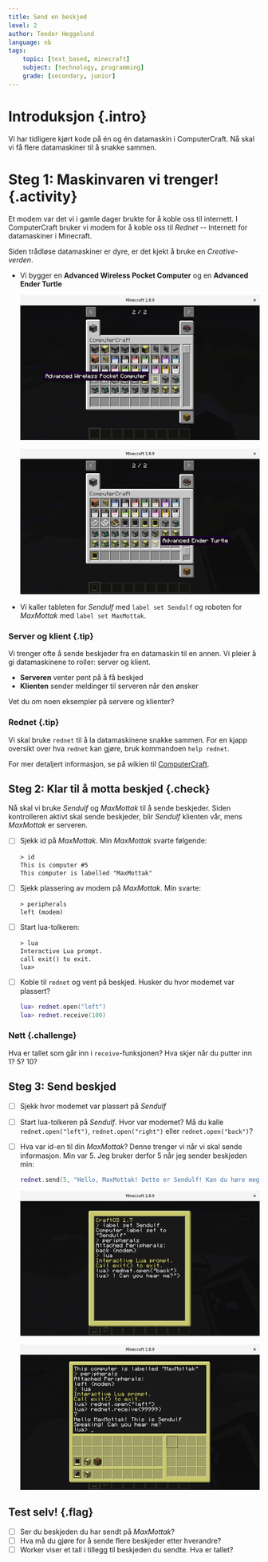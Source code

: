 ```yaml
---
title: Send en beskjed
level: 2
author: Teodor Heggelund
language: nb
tags:
    topic: [text_based, minecraft]
    subject: [technology, programming]
    grade: [secondary, junior]
---
```


# Introduksjon {.intro}

Vi har tidligere kjørt kode på én og én datamaskin i ComputerCraft. Nå skal vi få flere datamaskiner til å snakke sammen.

# Steg 1: Maskinvaren vi trenger! {.activity}

Et modem var det vi i gamle dager brukte for å koble oss til internett. I ComputerCraft bruker vi modem for å koble oss til *Rednet* -- Internett for datamaskiner i Minecraft.

Siden trådløse datamaskiner er dyre, er det kjekt å bruke en *Creative-verden*.

+ Vi bygger en **Advanced Wireless Pocket Computer** og en **Advanced Ender Turtle**

  ![](build_advanced_wireless_pocket_computer.png)

  ![](build_advanced_ender_turtle.png)

+ Vi kaller tableten for *Sendulf* med `label set Sendulf` og roboten for *MaxMottak* med `label set MaxMottak`.

### Server og klient {.tip}

Vi trenger ofte å sende beskjeder fra en datamaskin til en annen. Vi pleier å
gi datamaskinene to roller: server og klient.

* **Serveren** venter pent på å få beskjed
* **Klienten** sender meldinger til serveren når den ønsker

Vet du om noen eksempler på servere og klienter?

### Rednet {.tip}

Vi skal bruke `rednet` til å la datamaskinene snakke sammen. For en kjapp oversikt over hva `rednet` kan gjøre, bruk kommandoen `help rednet`.

For mer detaljert informasjon, se på wikien til [ComputerCraft](http://computercraft.info/wiki/Rednet_%28API%29).

## Steg 2: Klar til å motta beskjed {.check}

Nå skal vi bruke *Sendulf* og *MaxMottak* til å sende beskjeder. Siden kontrolleren aktivt skal sende beskjeder, blir *Sendulf* klienten vår, mens *MaxMottak* er serveren.


- [ ] Sjekk id på *MaxMottak*. Min *MaxMottak* svarte følgende:

  ```
  > id
  This is computer #5
  This computer is labelled "MaxMottak"
  ```

- [ ] Sjekk plassering av modem på *MaxMottak*. Min svarte:

  ```
  > peripherals
  left (modem)
  ```

- [ ] Start lua-tolkeren:

  ```
  > lua
  Interactive Lua prompt.
  call exit() to exit.
  lua>
  ```

- [ ] Koble til `rednet` og vent på beskjed. Husker du hvor modemet var plassert?

  ```lua
  lua> rednet.open("left")
  lua> rednet.receive(100)
  ```

### Nøtt {.challenge}

Hva er tallet som går inn i `receive`-funksjonen? Hva skjer når du putter inn 1? 5? 10?

## Steg 3: Send beskjed

- [ ] Sjekk hvor modemet var plassert på *Sendulf*

- [ ] Start lua-tolkeren på *Sendulf*. Hvor var modemet? Må du kalle `rednet.open("left")`, `rednet.open("right")` eller `rednet.open("back")`?

- [ ] Hva var id-en til din *MaxMottak*? Denne trenger vi når vi skal sende informasjon. Min var 5. Jeg bruker derfor 5 når jeg sender beskjeden min:

  ```lua
  rednet.send(5, "Hello, MaxMottak! Dette er Sendulf! Kan du høre meg?")
  ```

  ![](melding_sendulf.png)

  ![](melding_maxmottak.png)

## Test selv! {.flag}

- [ ] Ser du beskjeden du har sendt på *MaxMottak*?
- [ ] Hva må du gjøre for å sende flere beskjeder etter hverandre?
- [ ] Worker viser et tall i tillegg til beskjeden du sendte. Hva er tallet?
